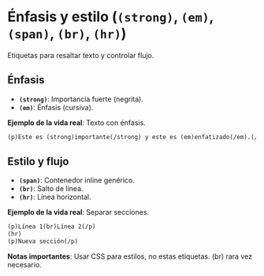 # Énfasis y estilo (`(strong)`, `(em)`, `(span)`, `(br)`, `(hr)`)

Etiquetas para resaltar texto y controlar flujo.

## Énfasis

- **`(strong)`**: Importancia fuerte (negrita).
- **`(em)`**: Énfasis (cursiva).

**Ejemplo de la vida real**: Texto con énfasis.

```html
(p)Este es (strong)importante(/strong) y este es (em)enfatizado(/em).(/p)
```

## Estilo y flujo

- **`(span)`**: Contenedor inline genérico.
- **`(br)`**: Salto de línea.
- **`(hr)`**: Línea horizontal.

**Ejemplo de la vida real**: Separar secciones.

```html
(p)Línea 1(br)Línea 2(/p)
(hr)
(p)Nueva sección(/p)
```

**Notas importantes**: Usar CSS para estilos, no estas etiquetas. (br) rara vez necesario.